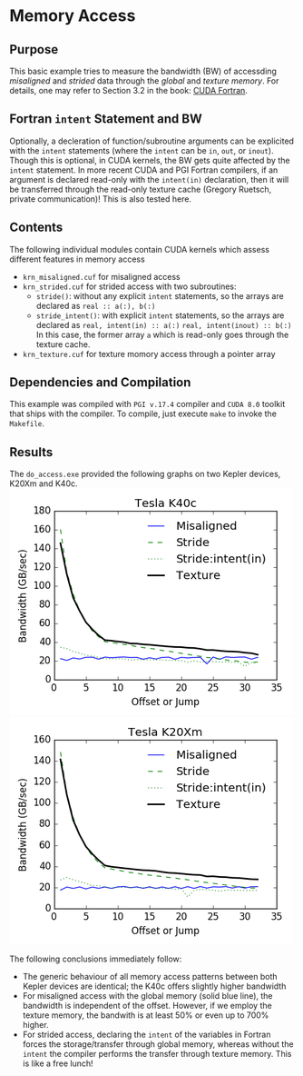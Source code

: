 # Memory Access

## Purpose
This basic example tries to measure the bandwidth (BW) of accessding *misaligned* and *strided* data through the *global* and *texture memory*. For details, one may refer to Section 3.2 in the book: [CUDA Fortran](https://www.elsevier.com/books/cuda-fortran-for-scientists-and-engineers/ruetsch/978-0-12-416970-8).

## Fortran `intent` Statement and BW
Optionally, a decleration of function/subroutine arguments can be explicited with the `intent` statements (where the `intent` can be `in`, `out`, or `inout`). Though this is optional, in CUDA kernels, the BW gets quite affected by the `intent` statement. In more recent CUDA and PGI Fortran compilers, if an argument is declared read-only with the `intent(in)` declaration, then it will be transferred through the read-only texture cache (Gregory Ruetsch, private communication)! This is also tested here. 

## Contents
The following individual modules contain CUDA kernels which assess different features in memory access
+ `krn_misaligned.cuf` for misaligned access
+ `krn_strided.cuf` for strided access with two subroutines: 
   - `stride()`: without any explicit `intent` statements, so the arrays are declared as `real :: a(:), b(:)`
   - `stride_intent()`: with explicit `intent` statements, so the arrays are declared as 
     `real, intent(in) :: a(:)`
     `real, intent(inout) :: b(:)`
     In this case, the former array `a` which is read-only goes through the texture cache.
+ `krn_texture.cuf` for texture momory access through a pointer array

## Dependencies and Compilation
This example was compiled with `PGI v.17.4` compiler and `CUDA 8.0` toolkit that ships with the compiler. To compile, just execute `make` to invoke the `Makefile`.

## Results
The `do_access.exe` provided the following graphs on two Kepler devices, K20Xm and K40c.
![alt text](Tesla_K40c.png "K40c")
![alt text](Tesla_K20Xm.png "K20Xm")

The following conclusions immediately follow:
+ The generic behaviour of all memory access patterns between both Kepler devices are identical; the K40c offers slightly higher bandwidth
+ For misaligned access with the global memory (solid blue line), the bandwidth is independent of the offset. However, if we employ the texture memory, the bandwith is at least 50% or even up to 700% higher.
+ For strided access, declaring the `intent` of the variables in Fortran forces the storage/transfer through global memory, whereas without the `intent` the compiler performs the transfer through texture memory. This is like a free lunch!

